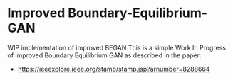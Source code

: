 # Improved Boundary-Equilibrium-GAN
WIP implementation of improved BEGAN
This is a simple Work In Progress of improved Boundary Equilibrium GAN as described in the paper:
- https://ieeexplore.ieee.org/stamp/stamp.jsp?arnumber=8288664
